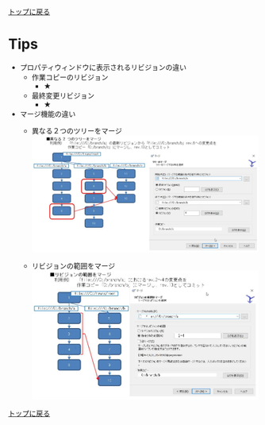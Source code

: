 [トップに戻る](../index.md)

# Tips

- プロパティウィンドウに表示されるリビジョンの違い
	- 作業コピーのリビジョン
		- ★
	- 最終変更リビジョン
		- ★
- マージ機能の違い
	- 異なる２つのツリーをマージ
		![異なる２つのツリーをマージ](異なる二つのツリーをマージ.jpg)
	
	- リビジョンの範囲をマージ
		![リビジョンの範囲をマージ](リビジョンの範囲をマージ.jpg)
	

[トップに戻る](../index.md)

